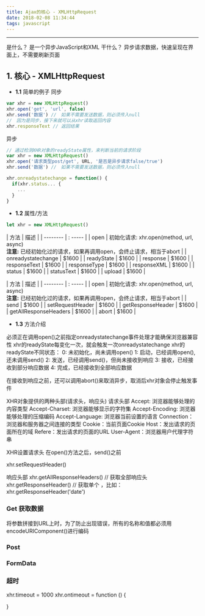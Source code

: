 ```yaml
---
title: Ajax的核心 - XMLHttpRequest
date: 2018-02-08 11:34:44
tags: javascript
---
```


------

是什么？ 是一个异步JavaScript和XML
干什么？ 异步请求数据，快速呈现在界面上，不需要刷新页面

## 1. 核心 - XMLHttpRequest
* **1.1** 简单的例子
同步
```javascript
var xhr = new XMLHttpRequest()
xhr.open('get', 'url', false)
xhr.send('数据') //　如果不需要发送数据，则必须传入null
//　因为是同步，接下来就可以从xhr读取返回内容
xhr.responseText // 返回结果
```

异步
```javascript
// 通过检测XHR对象的readyState属性，来判断当前的请求阶段
var xhr = new XMLHttpRequest()
xhr.open('请求类型post/get', URL, '是否是异步请求false/true')
xhr.send('数据') //　如果不需要发送数据，则必须传入null

xhr.onreadystatechange = function() {
  if(xhr.status... {
    ...
  }
}
```

* **1.2** 属性/方法

```javascript
let xhr = new XMLHttpRequest()
```

| 方法        | 描述   |
| --------   | : -----  |
| open       | 初始化请求: xhr.open(method, url, async)<br> **注意:** 已经初始化过的请求，如果再调用open，会终止请求，相当于abort  |
| onreadystatechange     | \$1600 |
| readyState     | \$1600 |
| response     | \$1600 |
| responseText     | \$1600 |
| responseType     | \$1600 |
| responseXML     | \$1600 |
| status     | \$1600 |
| statusText     | \$1600 |
| upload     | \$1600 |
<br>

| 方法        | 描述   |
| --------   | : -----  |
| open       | 初始化请求: xhr.open(method, url, async)<br> **注意:** 已经初始化过的请求，如果再调用open，会终止请求，相当于abort  |
| send       | \$1600 |
| setRequestHeader       | \$1600 |
| getResponseHeader       | \$1600 |
| getAllResponseHeaders       | \$1600 |
| abort     | \$1600 |


* **1.3** 方法介绍




必须正在调用open()之前指定onreadystatechange事件处理才能确保浏览器兼容性
xhr的readyState每变化一次，就会触发一次onreadystatechange
xhr的readyState不同状态：
0: 未初始化，尚未调用open()
1: 启动，已经调用open(), 还未调用send()
2: 发送，已经调用send()，但尚未接收到响应
3: 接收，已经接收到部分响应数据
4: 完成，已经接收到全部响应数据

在接收到响应之前，还可以调用abort()来取消异步，取消后xhr对象会停止触发事件

XHR对象提供的两种头部(请求头，响应头)
请求头部
Accept: 浏览器能够处理的内容类型
Accept-Charset: 浏览器能够显示的字符集
Accept-Encoding: 浏览器能够处理的压缩编码
Accept-Language: 浏览器当前设置的语言
Connection： 浏览器和服务器之间连接的类型
Cookie：当前页面Cookie
Host：发出请求的页面所在的域
Refere：发出请求的页面的URL
User-Agent：浏览器用户代理字符串

XHR设置请求头
在open()方法之后，send()之前

xhr.setRequestHeader()

响应头部
xhr.getAllResponseHeaders() // 获取全部响应头
xhr.getResponseHeader() // 获取单个 ，比如：xhr.getResponseHeader('date')

### Get 获取数据
将参数拼接到URL上时，为了防止出现错误，所有的名称和值都必须用encodeURIComponent()进行编码

### Post

### FormData

### 超时
xhr.timeout = 1000
xhr.ontimeout = function () {

}